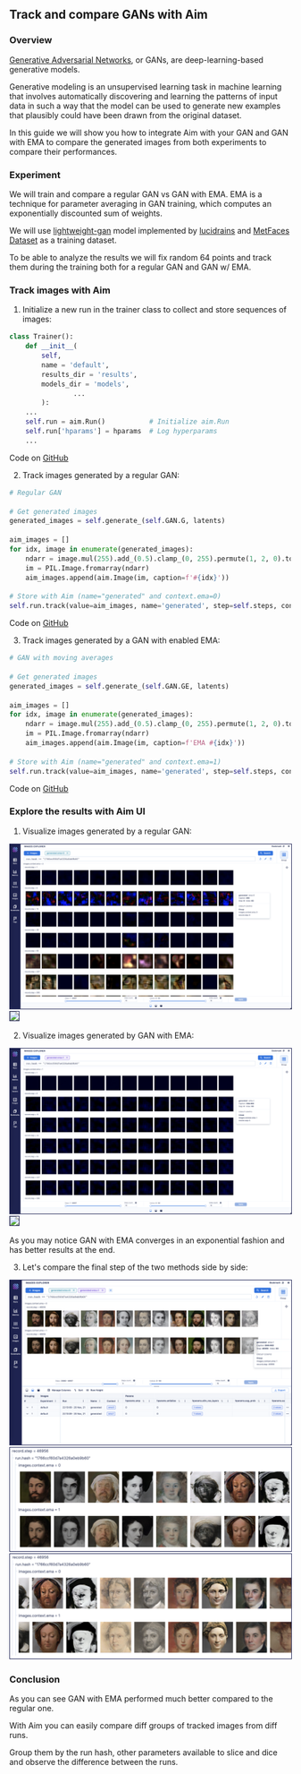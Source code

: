 ## Track and compare GANs with Aim

### Overview

[Generative Adversarial Networks](https://arxiv.org/abs/1406.2661), or GANs, are deep-learning-based generative models.

Generative modeling is an unsupervised learning task in machine learning that involves automatically discovering and learning the patterns of input data in such a way that the model can be used to generate new examples that plausibly could have been drawn from the original dataset.

In this guide we will show you how to integrate Aim with your GAN and GAN with EMA to compare the generated images from both experiments to compare their performances.

### Experiment

We will train and compare a regular GAN vs GAN with EMA. EMA is a technique for parameter averaging in GAN training, which computes an exponentially discounted sum of weights.

We will use [lightweight-gan](https://github.com/aimhubio) model implemented by [lucidrains](https://github.com/lucidrains) and [MetFaces Dataset](https://github.com/NVlabs/metfaces-dataset) as a training dataset.

To be able to analyze the results we will fix random 64 points and track them during the training both for a regular GAN and GAN w/ EMA.

### Track images with Aim

1. Initialize a new run in the trainer class to collect and store sequences of images:

```python
class Trainer():
    def __init__(
        self,
        name = 'default',
        results_dir = 'results',
        models_dir = 'models',
				...
		):
	...		
	self.run = aim.Run()           # Initialize aim.Run
	self.run['hparams'] = hparams  # Log hyperparams
	...
```

Code on [GitHub](https://github.com/aimhubio/lightweight-gan/blob/636b8a1ea96111a6964a724386e3aef58b3e6201/lightweight_gan/lightweight_gan.py#L983-L987)

2. Track images generated by a regular GAN:

```python
# Regular GAN

# Get generated images
generated_images = self.generate_(self.GAN.G, latents)

aim_images = []
for idx, image in enumerate(generated_images):
    ndarr = image.mul(255).add_(0.5).clamp_(0, 255).permute(1, 2, 0).to('cpu', torch.uint8).numpy()
    im = PIL.Image.fromarray(ndarr)
    aim_images.append(aim.Image(im, caption=f'#{idx}'))

# Store with Aim (name="generated" and context.ema=0)
self.run.track(value=aim_images, name='generated', step=self.steps, context={'ema': False})
```

Code on [GitHub](https://github.com/aimhubio/lightweight-gan/blob/636b8a1ea96111a6964a724386e3aef58b3e6201/lightweight_gan/lightweight_gan.py#L1293-L1306)

3. Track images generated by a GAN with enabled EMA:

```python
# GAN with moving averages

# Get generated images
generated_images = self.generate_(self.GAN.GE, latents)

aim_images = []
for idx, image in enumerate(generated_images):
    ndarr = image.mul(255).add_(0.5).clamp_(0, 255).permute(1, 2, 0).to('cpu', torch.uint8).numpy()
    im = PIL.Image.fromarray(ndarr)
    aim_images.append(aim.Image(im, caption=f'EMA #{idx}'))

# Store with Aim (name="generated" and context.ema=1)
self.run.track(value=aim_images, name='generated', step=self.steps, context={'ema': True})
```

Code on [GitHub](https://github.com/aimhubio/lightweight-gan/blob/636b8a1ea96111a6964a724386e3aef58b3e6201/lightweight_gan/lightweight_gan.py#L1309-L1321)

### Explore the results with Aim UI

1. Visualize images generated by a regular GAN:

<img style="border: 1px solid #1d2253" src="../_static/images/examples/images_explorer_gan/gan_0.png" />

<img style="border: 1px solid #1d2253" src="../_static/images/examples/images_explorer_gan/gan_1.png" />

2. Visualize images generated by GAN with EMA:

<img style="border: 1px solid #1d2253" src="../_static/images/examples/images_explorer_gan/gan_ema_0.png" />

<img style="border: 1px solid #1d2253" src="../_static/images/examples/images_explorer_gan/gan_ema_1.png" />

As you may notice GAN with EMA converges in an exponential fashion and has better results at the end.

3. Let's compare the final step of the two methods side by side:

<img style="border: 1px solid #1d2253" src="../_static/images/examples/images_explorer_gan/gans_comparison.png" />

<img style="border: 1px solid #1d2253" src="../_static/images/examples/images_explorer_gan/gans_comparison_cut.png" />

<img style="border: 1px solid #1d2253" src="../_static/images/examples/images_explorer_gan/gans_comparison_cut_2.png" />

### Conclusion

As you can see GAN with EMA performed much better compared to the regular one.

With Aim you can easily compare diff groups of tracked images from diff runs.

Group them by the run hash, other parameters available to slice and dice and observe the difference between the runs.
